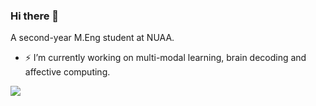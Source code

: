 ### Hi there 👋


A second-year M.Eng student at NUAA.

- ⚡ I’m currently working on multi-modal learning, brain decoding and affective computing.


![](https://github-readme-stats.vercel.app/api?username=kaio-99&show_icons=true&theme=light&count_private=true)
